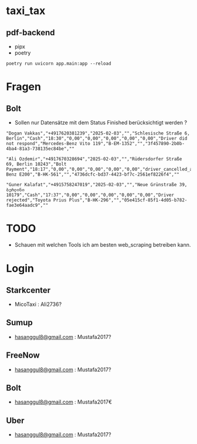 # taxi_tax

## pdf-backend

- pipx
- poetry

```
poetry run uvicorn app.main:app --reload

```

# Fragen

## Bolt

- Sollen nur Datensätze mit dem Status Finished berücksichtigt werden ?

```
"Dogan Vakkas","+4917620381239","2025-02-03","","Schlesische Straße 6, Berlin","Cash","18:30","0,00","0,00","0,00","0,00","0,00","Driver did not respond","Mercedes-Benz Vito 119","B-EM-1352","","3f457890-2b0b-4ba4-81a3-738135ec84be",""

"Ali Ozdemir","+4917670328694","2025-02-03","","Rüdersdorfer Straße 69, Berlin 10243","Bolt Payment","18:17","0,00","0,00","0,00","0,00","0,00","driver_cancelled_after_accept","Mercedes-Benz E200","B-HK-561","","4736dcfc-bd37-4423-bf7c-2561ef8226f4",""

"Guner Kalafat","+4915758247019","2025-02-03","","Neue Grünstraße 39, ბერლინი 10179","Cash","17:37","0,00","0,00","0,00","0,00","0,00","Driver rejected","Toyota Prius Plus","B-HK-296","","05e415cf-85f1-4d05-b782-fae3e64aadc9",""
```

# TODO

- Schauen mit welchen Tools ich am besten web_scraping betreiben kann.

# Login

## Starkcenter

- MicoTaxi : Ali2736?

## Sumup

- hasanggul8@gmail.com : Mustafa2017?

## FreeNow

- hasanggul8@gmail.com : Mustafa2017?

## Bolt

- hasanggul8@gmail.com : Mustafa2017€

## Uber

- hasanggul8@gmail.com : Mustafa2017?
